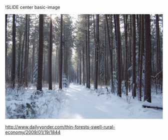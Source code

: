 !SLIDE center basic-image

![forests](forests.jpg)

http://www.dailyyonder.com/thin-forests-swell-rural-economy/2009/01/19/1844
